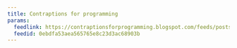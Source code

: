 ```yaml
---
title: Contraptions for programming
params:
  feedlink: https://contraptionsforprogramming.blogspot.com/feeds/posts/default
  feedid: 0ebdfa53aea565765e8c23d3ac68903b
---
```

